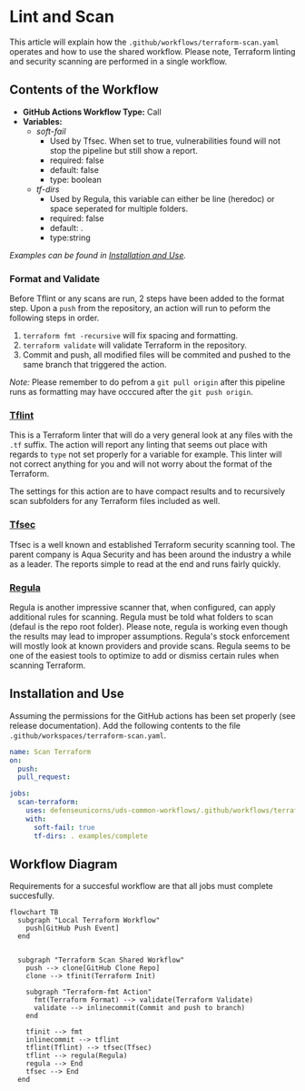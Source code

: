 # Lint and Scan

This article will explain how the `.github/workflows/terraform-scan.yaml` operates and how to use the shared workflow. Please note, Terraform linting and security scanning are performed in a single workflow.

## Contents of the Workflow

* **GitHub Actions Workflow Type:** Call
* **Variables:**
  * *soft-fail* 
    * Used by Tfsec. When set to true, vulnerabilities found will not stop the pipeline but still show a report.
  	* required: false
  	* default: false
  	* type: boolean
  * *tf-dirs*
    * Used by Regula, this variable can either be line (heredoc) or space seperated for multiple folders.
    * required: false
    * default: .
    * type:string

*Examples can be found in [Installation and Use](#installation-and-use).*

### Format and Validate

Before Tflint or any scans are run, 2 steps have been added to the format step. Upon a `push` from the repository, an action will run to peform the following steps in order. 

1. `terraform fmt -recursive` will fix spacing and formatting.
1. `terraform validate` will validate Terraform in the repository.
1. Commit and push, all modified files will be commited and pushed to the same branch that triggered the action. 

*Note:* Please remember to do pefrom a `git pull origin` after this pipeline runs as formatting may have occcured after the `git push origin`.

### [Tflint](https://github.com/terraform-linters/setup-tflint)

This is a Terraform linter that will do a very general look at any files with the `.tf` suffix. The action will report any linting that seems out place with regards to `type` not set properly for a variable for example. This linter will not correct anything for you and will not worry about the format of the Terraform.

The settings for this action are to have compact results and to recursively scan subfolders for any Terraform files included as well.

### [Tfsec](https://github.com/aquasecurity/tfsec-action)

Tfsec is a well known and established Terraform security scanning tool. The parent company is Aqua Security and has been around the industry a while as a leader. The reports simple to read at the end and runs fairly quickly.

### [Regula](https://github.com/fugue/regula-action)

Regula is another impressive scanner that, when configured, can apply additional rules for scanning. Regula must be told what folders to scan (defaul is the repo root folder). Please note, regula is working even though the results may lead to improper assumptions. Regula's stock enforcement will mostly look at known providers and provide scans. Regula seems to be one of the easiest tools to optimize to add or dismiss certain rules when scanning Terraform.

## Installation and Use

Assuming the permissions for the GitHub actions has been set properly (see release documentation). Add the following contents to the file `.github/workspaces/terraform-scan.yaml`.

```yaml
name: Scan Terraform
on:
  push:
  pull_request:

jobs:
  scan-terraform:
    uses: defenseunicorns/uds-common-workflows/.github/workflows/terraform-scan.yaml@main
    with:
      soft-fail: true
      tf-dirs: . examples/complete
```

## Workflow Diagram

Requirements for a succesful workflow are that all jobs must complete succesfully.

```mermaid
flowchart TB
  subgraph "Local Terraform Workflow"
    push[GitHub Push Event]
  end


  subgraph "Terraform Scan Shared Workflow"
    push --> clone[GitHub Clone Repo]
    clone --> tfinit(Terraform Init)

    subgraph "Terraform-fmt Action"
      fmt(Terraform Format) --> validate(Terraform Validate)
      validate --> inlinecommit(Commit and push to branch)
    end

    tfinit --> fmt
    inlinecommit --> tflint
    tflint(Tflint) --> tfsec(Tfsec)
    tflint --> regula(Regula)
    regula --> End
    tfsec --> End
  end

```
